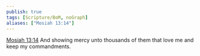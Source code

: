 ```yaml
---
publish: true
tags: [Scripture/BoM, noGraph]
aliases: ["Mosiah 13:14"]
---
```

[Mosiah 13:14](https://churchofjesuschrist.org/study/scriptures/bofm/mosiah/13?lang=eng&id=p14#p14) And showing mercy unto thousands of them that love me and keep my commandments.
